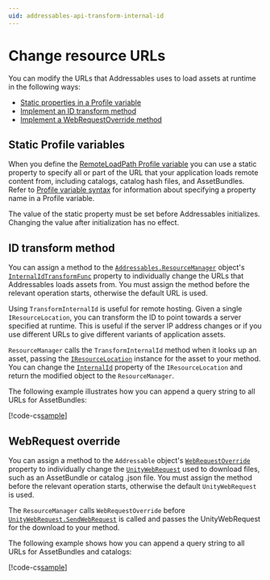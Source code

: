 ```yaml
---
uid: addressables-api-transform-internal-id
---
```


# Change resource URLs

You can modify the URLs that Addressables uses to load assets at runtime in the following ways:

* [Static properties in a Profile variable](#static-profile-variables)
* [Implement an ID transform method](#id-transform-method)
* [Implement a WebRequestOverride method](#webrequest-override)

## Static Profile variables

When you define the [RemoteLoadPath Profile variable](xref:addressables-profiles) you can use a static property to specify all or part of the URL that your application loads remote content from, including catalogs, catalog hash files, and AssetBundles. Refer to [Profile variable syntax](xref:addressables-profile-variables) for information about specifying a property name in a Profile variable.

The value of the static property must be set before Addressables initializes. Changing the value after initialization has no effect.

## ID transform method

You can assign a method to the [`Addressables.ResourceManager`](xref:UnityEngine.AddressableAssets.Addressables.ResourceManager) object's [`InternalIdTransformFunc`](xref:UnityEngine.ResourceManagement.ResourceLocations.IResourceLocation.InternalId) property to individually change the URLs that Addressables loads assets from. You must assign the method before the relevant operation starts, otherwise the default URL is used.

Using `TransformInternalId` is useful for remote hosting. Given a single `IResourceLocation`, you can transform the ID to point towards a server specified at runtime. This is useful if the server IP address changes or if you use different URLs to give different variants of application assets.

`ResourceManager` calls the `TransformInternalId` method when it looks up an asset, passing the [`IResourceLocation`](xref:UnityEngine.ResourceManagement.ResourceLocations.IResourceLocation) instance for the asset to your method. You can change the [`InternalId`](xref:UnityEngine.ResourceManagement.ResourceLocations.IResourceLocation.InternalId) property of the `IResourceLocation` and return the modified object to the `ResourceManager`.

The following example illustrates how you can append a query string to all URLs for AssetBundles:

[!code-cs[sample](../Tests/Editor/DocExampleCode/IDTransformer.cs#doc_Transformer)]

## WebRequest override

You can assign a method to the `Addressable` object's [`WebRequestOverride`](xref:UnityEngine.AddressableAssets.Addressables.WebRequestOverride) property to individually change the [`UnityWebRequest`](xref:UnityEngine.Networking.UnityWebRequest) used to download files, such as an AssetBundle or catalog .json file. You must assign the method before the relevant operation starts, otherwise the default `UnityWebRequest` is used.

The `ResourceManager` calls `WebRequestOverride` before [`UnityWebRequest.SendWebRequest`](xref:UnityEngine.Networking.UnityWebRequest.SendWebRequest) is called and passes the UnityWebRequest for the download to your method.

The following example shows how you can append a query string to all URLs for AssetBundles and catalogs:

[!code-cs[sample](../Tests/Editor/DocExampleCode/WebRequestOverride.cs#doc_TransformerWebRequest)]
